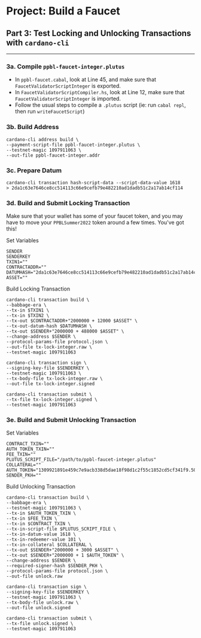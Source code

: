 # Project: Build a Faucet

## Part 3: Test Locking and Unlocking Transactions with `cardano-cli`

---

### 3a. Compile `ppbl-faucet-integer.plutus`
- In `ppbl-faucet.cabal`, look at Line 45, and make sure that `FaucetValidatorScriptInteger` is exported.
- In `FaucetValidatorScriptCompiler.hs`, look at Line 12, make sure that `FaucetValidatorScriptInteger` is imported.
- Follow the usual steps to compile a `.plutus` script (ie: run `cabal repl`, then run `writeFaucetScript`)

### 3b. Build Address
```
cardano-cli address build \
--payment-script-file ppbl-faucet-integer.plutus \
--testnet-magic 1097911063 \
--out-file ppbl-faucet-integer.addr
```

### 3c. Prepare Datum
```
cardano-cli transaction hash-script-data --script-data-value 1618
> 2da1c63e7646ce8cc514113c66e9cefb79e482210ad1dadb51c2a17ab14cf114
```

### 3d. Build and Submit Locking Transaction
Make sure that your wallet has some of your faucet token, and you may have to move your `PPBLSummer2022` token around a few times. You've got this!

Set Variables
```
SENDER
SENDERKEY
TXIN1=""
CONTRACTADDR=""
DATUMHASH="2da1c63e7646ce8cc514113c66e9cefb79e482210ad1dadb51c2a17ab14cf114"
ASSET=""

```

Build Locking Transaction
```
cardano-cli transaction build \
--babbage-era \
--tx-in $TXIN1 \
--tx-in $TXIN2 \
--tx-out $CONTRACTADDR+"2000000 + 12000 $ASSET" \
--tx-out-datum-hash $DATUMHASH \
--tx-out $SENDER+"2000000 + 488000 $ASSET" \
--change-address $SENDER \
--protocol-params-file protocol.json \
--out-file tx-lock-integer.raw \
--testnet-magic 1097911063

cardano-cli transaction sign \
--signing-key-file $SENDERKEY \
--testnet-magic 1097911063 \
--tx-body-file tx-lock-integer.raw \
--out-file tx-lock-integer.signed

cardano-cli transaction submit \
--tx-file tx-lock-integer.signed \
--testnet-magic 1097911063

```

### 3e. Build and Submit Unlocking Transaction

Set Variables
```
CONTRACT_TXIN=""
AUTH_TOKEN_TXIN=""
FEE_TXIN=""
PLUTUS_SCRIPT_FILE="/path/to/ppbl-faucet-integer.plutus"
COLLATERAL=""
AUTH_TOKEN="1309921891e459c7e9acb338d5dae18f98d1c2f55c1852cd5cf341f9.5050424c53756d6d657232303232"
SENDER_PKH=""
```

Build Unlocking Transaction
```
cardano-cli transaction build \
--babbage-era \
--testnet-magic 1097911063 \
--tx-in $AUTH_TOKEN_TXIN \
--tx-in $FEE_TXIN \
--tx-in $CONTRACT_TXIN \
--tx-in-script-file $PLUTUS_SCRIPT_FILE \
--tx-in-datum-value 1618 \
--tx-in-redeemer-value 101 \
--tx-in-collateral $COLLATERAL \
--tx-out $SENDER+"2000000 + 3000 $ASSET" \
--tx-out $SENDER+"2000000 + 1 $AUTH_TOKEN" \
--change-address $SENDER \
--required-signer-hash $SENDER_PKH \
--protocol-params-file protocol.json \
--out-file unlock.raw

cardano-cli transaction sign \
--signing-key-file $SENDERKEY \
--testnet-magic 1097911063 \
--tx-body-file unlock.raw \
--out-file unlock.signed

cardano-cli transaction submit \
--tx-file unlock.signed \
--testnet-magic 1097911063
```
